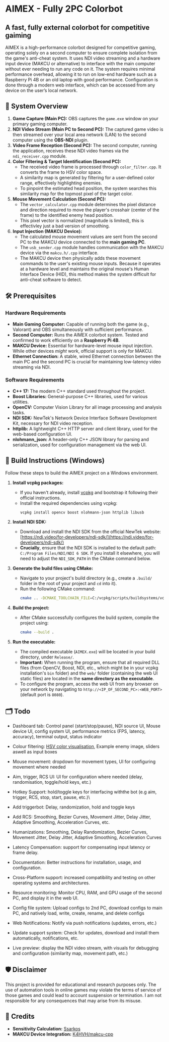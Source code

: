 # AIMEX - Fully 2PC Colorbot

## A fast, fully external colorbot for competitive gaiming

AIMEX is a high-performance colorbot designed for competitive gaming, operating solely on a second computer to ensure complete isolation from the game's anti-cheat system. It uses NDI video streaming and a hardware input device (MAKCU or alternative) to interface with the main computer without ever needing to run any code on it. The system requires minimal performance overhead, allowing it to run on low-end hardware such as a Raspberry Pi 4B or an old laptop with good performance. Configuration is done through a modern web interface, which can be accessed from any device on the user’s local network.

## 🎥 System Overview

1.  **Game Capture (Main PC):** OBS captures the `game.exe` window on your primary gaming computer.
2.  **NDI Video Stream (Main PC to Second PC):** The captured game video is then streamed over your local area network (LAN) to the second computer using the **OBS-NDI** plugin. 
3.  **Video Frame Reception (Second PC):** The second computer, running the application, receives these NDI video frames via the `ndi_receiver.cpp` module.
4.  **Color Filtering & Target Identification (Second PC):**
    * The received video frame is processed through `color_filter.cpp`. It converts the frame to HSV color space.
    * A similarity map is generated by filtering for a user-defined color range, effectively highlighting enemies.
    * To pinpoint the estimated head position, the system searches this similarity map for the topmost pixel of the target color.
5.  **Mouse Movement Calculation (Second PC):**
    * The `vector_calculator.cpp` module determines the pixel distance and direction required to move the player's crosshair (center of the frame) to the identified enemy head position.
    * This pixel vector is normalized (magnitude is limited), this is effectivley just a bad version of smoothing.
6.  **Input Injection (MAKCU Device):**
    * The calculated mouse movement values are sent from the second PC to the MAKCU device connected to the **main gaming PC**.
    * The `usb_sender.cpp` module handles communication with the MAKCU device via the `makcu.h/.cpp` interface.
    * The MAKCU device then physically adds these movement commands to the user's existing mouse inputs. Because it operates at a hardware level and maintains the original mouse's Human Interface Device (HID), this method makes the system difficult for anti-cheat software to detect.

## 🛠️ Prerequisites

### Hardware Requirements

* **Main Gaming Computer:** Capable of running both the game (e.g., Valorant) and OBS simultaneously with sufficient performance.
* **Second Computer:** Runs the AIMEX colorbot system. Tested and confirmed to work efficiently on a **Raspberry Pi 4B**.
* **MAKCU Device:** Essential for hardware-level mouse input injection. While other devices *might* work, official support is only for MAKCU.
* **Ethernet Connection:** A stable, wired Ethernet connection between the main PC and the second PC is crucial for maintaining low-latency video streaming via NDI.

### Software Requirements

* **C++ 17:** The modern C++ standard used throughout the project.
* **Boost Libraries:** General-purpose C++ libraries, used for various utilities.
* **OpenCV:** Computer Vision Library for all image processing and analysis tasks.
* **NDI SDK:** NewTek's Network Device Interface Software Development Kit, necessary for NDI video reception.
* **httplib:** A lightweight C++ HTTP server and client library, used for the web-based configuration UI.
* **nlohmann_json:** A header-only C++ JSON library for parsing and serialization, used for configuration management via the web UI.

## 🚀 Build Instructions (Windows)

Follow these steps to build the AIMEX project on a Windows environment.

1.  **Install vcpkg packages:**
    * If you haven't already, install [vcpkg](https://vcpkg.io/en/getting-started) and bootstrap it following their official instructions.
    * Install the required dependencies using vcpkg:
        ```bash
        vcpkg install opencv boost nlohmann-json httplib libusb
        ```

2.  **Install NDI SDK:**
    * Download and install the NDI SDK from the official NewTek website: [https://ndi.video/for-developers/ndi-sdk/](https://ndi.video/for-developers/ndi-sdk/)
    * **Crucially**, ensure that the NDI SDK is installed to the default path: `C:/Program Files/NDI/NDI 6 SDK`. If you install it elsewhere, you will need to adjust the `NDI_SDK_PATH` in the CMake command below.

3.  **Generate the build files using CMake:**
    * Navigate to your project's build directory (e.g., create a `.build/` folder in the root of your project and `cd` into it).
    * Run the following CMake command:
        ```bash
        cmake .. -DCMAKE_TOOLCHAIN_FILE=C:/vcpkg/scripts/buildsystems/vcpkg.cmake -DVCPKG_TARGET_TRIPLET=x64-windows -DNDI_SDK_PATH="C:/Program Files/NDI/NDI 6 SDK"
        ```

4.  **Build the project:**
    * After CMake successfully configures the build system, compile the project using:
        ```bash
        cmake --build .
        ```

5.  **Run the executable:**
    * The compiled executable (`AIMEX.exe`) will be located in your build directory, under `Release/`.
    * **Important:** When running the program, ensure that all required DLL files (from OpenCV, Boost, NDI, etc., which might be in your vcpkg installation's `bin` folder) and the `web/` folder (containing the web UI static files) are located in the **same directory as the executable**.
    * To configure the program, access the web UI from any browser on your network by navigating to `http://<IP_OF_SECOND_PC>:<WEB_PORT>` (default port is `8080`).

## 🗂️ Todo

- Dashboard tab: Control panel (start/stop/pause), NDI source UI, Mouse device UI, config system UI, performance metrics (FPS, latency, accuracy), terminal output, status indicator
- Colour filtering: [HSV color visualisation](https://www.selecolor.com/en/hsv-color-picker/), Example enemy image, sliders aswell as input boxes
- Mouse movement: dropdown for movement types, UI for configuring movement where needed
- Aim, trigger, RCS UI: UI for configuration where needed (delay, randomisation, toggle/hold keys, etc.)
- Hotkey Support: hold/toggle keys for interfacing withthe bot (e.g aim, trigger, RCS, stop, start, pause, etc.)\

- Add triggerbot: Delay, randomization, hold and toggle keys
- Add RCS: Smoothing, Bezier Curves, Movement Jitter, Delay Jitter, Adaptive Smoothing, Acceleration Curves, etc.
- Humanizations: Smoothing, Delay Randomization, Bezier Curves, Movement Jitter, Delay Jitter, Adaptive Smoothing, Acceleration Curves
- Latency Compensation: support for compensating input latency or frame delay.
- Documentation: Better instructions for installation, usage, and configuration.
- Cross-Platform support: increased compatibility and testing on other operating systems and architectures.

- Resource monitoring: Monitor CPU, RAM, and GPU usage of the second PC, and display it in the web UI.
- Config file system: Upload configs to 2nd PC, download configs to main PC, and natively load, write, create, rename, and delete configs
- Web Notifications: Notify via push notifications (updates, errors, etc.)
- Update support system: Check for updates, download and install them automatically, notifications, etc.
- Live preview: display the NDI video stream, with visuals for debugging and configuration (similarity map, movement path, etc.)

## 🛡️ Disclaimer

This project is provided for educational and research purposes only. The use of automation tools in online games may violate the terms of service of those games and could lead to account suspension or termination. I am not responsible for any consequences that may arise from its misuse.

## 📜 Credits

* **Sensitivity Calculation:** [Ssarkos](https://www.unknowncheats.me/forum/valorant/499748-pixel-silent-aim.html)
* **MAKCU Device Integration:** [K4HVH/makcu-cpp](https://github.com/K4HVH/makcu-cpp)


